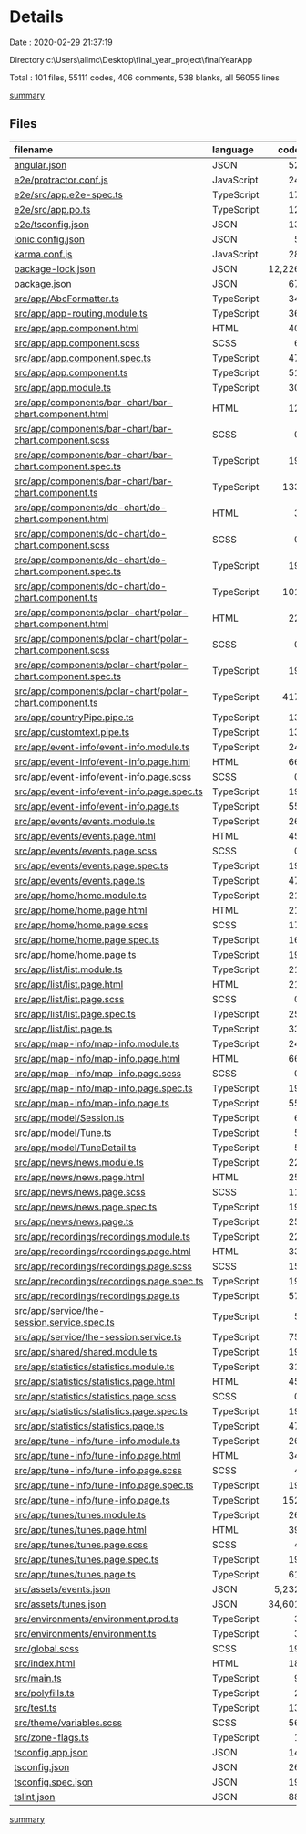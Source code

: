 # Details

Date : 2020-02-29 21:37:19

Directory c:\Users\alimc\Desktop\final_year_project\finalYearApp

Total : 101 files,  55111 codes, 406 comments, 538 blanks, all 56055 lines

[summary](results.md)

## Files
| filename | language | code | comment | blank | total |
| :--- | :--- | ---: | ---: | ---: | ---: |
| [angular.json](/angular.json) | JSON | 52 | 144 | 0 | 196 |
| [e2e/protractor.conf.js](/e2e/protractor.conf.js) | JavaScript | 24 | 2 | 3 | 29 |
| [e2e/src/app.e2e-spec.ts](/e2e/src/app.e2e-spec.ts) | TypeScript | 17 | 0 | 3 | 20 |
| [e2e/src/app.po.ts](/e2e/src/app.po.ts) | TypeScript | 12 | 0 | 4 | 16 |
| [e2e/tsconfig.json](/e2e/tsconfig.json) | JSON | 13 | 0 | 1 | 14 |
| [ionic.config.json](/ionic.config.json) | JSON | 5 | 0 | 1 | 6 |
| [karma.conf.js](/karma.conf.js) | JavaScript | 28 | 2 | 2 | 32 |
| [package-lock.json](/package-lock.json) | JSON | 12,226 | 0 | 1 | 12,227 |
| [package.json](/package.json) | JSON | 67 | 0 | 1 | 68 |
| [src/app/AbcFormatter.ts](/src/app/AbcFormatter.ts) | TypeScript | 34 | 3 | 9 | 46 |
| [src/app/app-routing.module.ts](/src/app/app-routing.module.ts) | TypeScript | 36 | 0 | 8 | 44 |
| [src/app/app.component.html](/src/app/app.component.html) | HTML | 40 | 13 | 9 | 62 |
| [src/app/app.component.scss](/src/app/app.component.scss) | SCSS | 6 | 0 | 2 | 8 |
| [src/app/app.component.spec.ts](/src/app/app.component.spec.ts) | TypeScript | 47 | 0 | 12 | 59 |
| [src/app/app.component.ts](/src/app/app.component.ts) | TypeScript | 51 | 0 | 5 | 56 |
| [src/app/app.module.ts](/src/app/app.module.ts) | TypeScript | 30 | 0 | 3 | 33 |
| [src/app/components/bar-chart/bar-chart.component.html](/src/app/components/bar-chart/bar-chart.component.html) | HTML | 12 | 0 | 0 | 12 |
| [src/app/components/bar-chart/bar-chart.component.scss](/src/app/components/bar-chart/bar-chart.component.scss) | SCSS | 0 | 0 | 1 | 1 |
| [src/app/components/bar-chart/bar-chart.component.spec.ts](/src/app/components/bar-chart/bar-chart.component.spec.ts) | TypeScript | 19 | 0 | 7 | 26 |
| [src/app/components/bar-chart/bar-chart.component.ts](/src/app/components/bar-chart/bar-chart.component.ts) | TypeScript | 133 | 0 | 14 | 147 |
| [src/app/components/do-chart/do-chart.component.html](/src/app/components/do-chart/do-chart.component.html) | HTML | 3 | 0 | 1 | 4 |
| [src/app/components/do-chart/do-chart.component.scss](/src/app/components/do-chart/do-chart.component.scss) | SCSS | 0 | 0 | 1 | 1 |
| [src/app/components/do-chart/do-chart.component.spec.ts](/src/app/components/do-chart/do-chart.component.spec.ts) | TypeScript | 19 | 0 | 6 | 25 |
| [src/app/components/do-chart/do-chart.component.ts](/src/app/components/do-chart/do-chart.component.ts) | TypeScript | 101 | 0 | 10 | 111 |
| [src/app/components/polar-chart/polar-chart.component.html](/src/app/components/polar-chart/polar-chart.component.html) | HTML | 22 | 0 | 2 | 24 |
| [src/app/components/polar-chart/polar-chart.component.scss](/src/app/components/polar-chart/polar-chart.component.scss) | SCSS | 0 | 0 | 1 | 1 |
| [src/app/components/polar-chart/polar-chart.component.spec.ts](/src/app/components/polar-chart/polar-chart.component.spec.ts) | TypeScript | 19 | 0 | 7 | 26 |
| [src/app/components/polar-chart/polar-chart.component.ts](/src/app/components/polar-chart/polar-chart.component.ts) | TypeScript | 417 | 1 | 25 | 443 |
| [src/app/countryPipe.pipe.ts](/src/app/countryPipe.pipe.ts) | TypeScript | 13 | 0 | 3 | 16 |
| [src/app/customtext.pipe.ts](/src/app/customtext.pipe.ts) | TypeScript | 13 | 0 | 2 | 15 |
| [src/app/event-info/event-info.module.ts](/src/app/event-info/event-info.module.ts) | TypeScript | 24 | 0 | 3 | 27 |
| [src/app/event-info/event-info.page.html](/src/app/event-info/event-info.page.html) | HTML | 66 | 1 | 7 | 74 |
| [src/app/event-info/event-info.page.scss](/src/app/event-info/event-info.page.scss) | SCSS | 0 | 0 | 1 | 1 |
| [src/app/event-info/event-info.page.spec.ts](/src/app/event-info/event-info.page.spec.ts) | TypeScript | 19 | 0 | 7 | 26 |
| [src/app/event-info/event-info.page.ts](/src/app/event-info/event-info.page.ts) | TypeScript | 55 | 1 | 15 | 71 |
| [src/app/events/events.module.ts](/src/app/events/events.module.ts) | TypeScript | 26 | 0 | 3 | 29 |
| [src/app/events/events.page.html](/src/app/events/events.page.html) | HTML | 45 | 41 | 4 | 90 |
| [src/app/events/events.page.scss](/src/app/events/events.page.scss) | SCSS | 0 | 0 | 1 | 1 |
| [src/app/events/events.page.spec.ts](/src/app/events/events.page.spec.ts) | TypeScript | 19 | 0 | 6 | 25 |
| [src/app/events/events.page.ts](/src/app/events/events.page.ts) | TypeScript | 47 | 40 | 20 | 107 |
| [src/app/home/home.module.ts](/src/app/home/home.module.ts) | TypeScript | 21 | 0 | 3 | 24 |
| [src/app/home/home.page.html](/src/app/home/home.page.html) | HTML | 21 | 0 | 5 | 26 |
| [src/app/home/home.page.scss](/src/app/home/home.page.scss) | SCSS | 17 | 3 | 5 | 25 |
| [src/app/home/home.page.spec.ts](/src/app/home/home.page.spec.ts) | TypeScript | 16 | 0 | 6 | 22 |
| [src/app/home/home.page.ts](/src/app/home/home.page.ts) | TypeScript | 19 | 1 | 7 | 27 |
| [src/app/list/list.module.ts](/src/app/list/list.module.ts) | TypeScript | 21 | 0 | 3 | 24 |
| [src/app/list/list.page.html](/src/app/list/list.page.html) | HTML | 21 | 5 | 2 | 28 |
| [src/app/list/list.page.scss](/src/app/list/list.page.scss) | SCSS | 0 | 0 | 2 | 2 |
| [src/app/list/list.page.spec.ts](/src/app/list/list.page.spec.ts) | TypeScript | 25 | 0 | 8 | 33 |
| [src/app/list/list.page.ts](/src/app/list/list.page.ts) | TypeScript | 33 | 4 | 3 | 40 |
| [src/app/map-info/map-info.module.ts](/src/app/map-info/map-info.module.ts) | TypeScript | 24 | 0 | 5 | 29 |
| [src/app/map-info/map-info.page.html](/src/app/map-info/map-info.page.html) | HTML | 66 | 1 | 7 | 74 |
| [src/app/map-info/map-info.page.scss](/src/app/map-info/map-info.page.scss) | SCSS | 0 | 0 | 1 | 1 |
| [src/app/map-info/map-info.page.spec.ts](/src/app/map-info/map-info.page.spec.ts) | TypeScript | 19 | 0 | 6 | 25 |
| [src/app/map-info/map-info.page.ts](/src/app/map-info/map-info.page.ts) | TypeScript | 55 | 1 | 15 | 71 |
| [src/app/model/Session.ts](/src/app/model/Session.ts) | TypeScript | 6 | 0 | 0 | 6 |
| [src/app/model/Tune.ts](/src/app/model/Tune.ts) | TypeScript | 5 | 0 | 1 | 6 |
| [src/app/model/TuneDetail.ts](/src/app/model/TuneDetail.ts) | TypeScript | 5 | 0 | 0 | 5 |
| [src/app/news/news.module.ts](/src/app/news/news.module.ts) | TypeScript | 22 | 0 | 5 | 27 |
| [src/app/news/news.page.html](/src/app/news/news.page.html) | HTML | 25 | 2 | 2 | 29 |
| [src/app/news/news.page.scss](/src/app/news/news.page.scss) | SCSS | 11 | 0 | 2 | 13 |
| [src/app/news/news.page.spec.ts](/src/app/news/news.page.spec.ts) | TypeScript | 19 | 0 | 6 | 25 |
| [src/app/news/news.page.ts](/src/app/news/news.page.ts) | TypeScript | 25 | 0 | 7 | 32 |
| [src/app/recordings/recordings.module.ts](/src/app/recordings/recordings.module.ts) | TypeScript | 22 | 0 | 5 | 27 |
| [src/app/recordings/recordings.page.html](/src/app/recordings/recordings.page.html) | HTML | 33 | 0 | 3 | 36 |
| [src/app/recordings/recordings.page.scss](/src/app/recordings/recordings.page.scss) | SCSS | 15 | 1 | 3 | 19 |
| [src/app/recordings/recordings.page.spec.ts](/src/app/recordings/recordings.page.spec.ts) | TypeScript | 19 | 0 | 6 | 25 |
| [src/app/recordings/recordings.page.ts](/src/app/recordings/recordings.page.ts) | TypeScript | 57 | 0 | 16 | 73 |
| [src/app/service/the-session.service.spec.ts](/src/app/service/the-session.service.spec.ts) | TypeScript | 5 | 0 | 4 | 9 |
| [src/app/service/the-session.service.ts](/src/app/service/the-session.service.ts) | TypeScript | 75 | 0 | 23 | 98 |
| [src/app/shared/shared.module.ts](/src/app/shared/shared.module.ts) | TypeScript | 19 | 0 | 4 | 23 |
| [src/app/statistics/statistics.module.ts](/src/app/statistics/statistics.module.ts) | TypeScript | 31 | 0 | 3 | 34 |
| [src/app/statistics/statistics.page.html](/src/app/statistics/statistics.page.html) | HTML | 45 | 0 | 8 | 53 |
| [src/app/statistics/statistics.page.scss](/src/app/statistics/statistics.page.scss) | SCSS | 0 | 0 | 1 | 1 |
| [src/app/statistics/statistics.page.spec.ts](/src/app/statistics/statistics.page.spec.ts) | TypeScript | 19 | 0 | 6 | 25 |
| [src/app/statistics/statistics.page.ts](/src/app/statistics/statistics.page.ts) | TypeScript | 47 | 0 | 15 | 62 |
| [src/app/tune-info/tune-info.module.ts](/src/app/tune-info/tune-info.module.ts) | TypeScript | 26 | 0 | 3 | 29 |
| [src/app/tune-info/tune-info.page.html](/src/app/tune-info/tune-info.page.html) | HTML | 34 | 23 | 14 | 71 |
| [src/app/tune-info/tune-info.page.scss](/src/app/tune-info/tune-info.page.scss) | SCSS | 4 | 0 | 0 | 4 |
| [src/app/tune-info/tune-info.page.spec.ts](/src/app/tune-info/tune-info.page.spec.ts) | TypeScript | 19 | 0 | 6 | 25 |
| [src/app/tune-info/tune-info.page.ts](/src/app/tune-info/tune-info.page.ts) | TypeScript | 152 | 5 | 26 | 183 |
| [src/app/tunes/tunes.module.ts](/src/app/tunes/tunes.module.ts) | TypeScript | 26 | 0 | 4 | 30 |
| [src/app/tunes/tunes.page.html](/src/app/tunes/tunes.page.html) | HTML | 39 | 8 | 3 | 50 |
| [src/app/tunes/tunes.page.scss](/src/app/tunes/tunes.page.scss) | SCSS | 4 | 0 | 2 | 6 |
| [src/app/tunes/tunes.page.spec.ts](/src/app/tunes/tunes.page.spec.ts) | TypeScript | 19 | 0 | 6 | 25 |
| [src/app/tunes/tunes.page.ts](/src/app/tunes/tunes.page.ts) | TypeScript | 61 | 0 | 12 | 73 |
| [src/assets/events.json](/src/assets/events.json) | JSON | 5,232 | 0 | 0 | 5,232 |
| [src/assets/tunes.json](/src/assets/tunes.json) | JSON | 34,601 | 0 | 0 | 34,601 |
| [src/environments/environment.prod.ts](/src/environments/environment.prod.ts) | TypeScript | 3 | 0 | 1 | 4 |
| [src/environments/environment.ts](/src/environments/environment.ts) | TypeScript | 3 | 11 | 3 | 17 |
| [src/global.scss](/src/global.scss) | SCSS | 19 | 17 | 9 | 45 |
| [src/index.html](/src/index.html) | HTML | 18 | 1 | 6 | 25 |
| [src/main.ts](/src/main.ts) | TypeScript | 9 | 0 | 4 | 13 |
| [src/polyfills.ts](/src/polyfills.ts) | TypeScript | 2 | 55 | 10 | 67 |
| [src/test.ts](/src/test.ts) | TypeScript | 13 | 4 | 4 | 21 |
| [src/theme/variables.scss](/src/theme/variables.scss) | SCSS | 56 | 12 | 11 | 79 |
| [src/zone-flags.ts](/src/zone-flags.ts) | TypeScript | 1 | 4 | 1 | 6 |
| [tsconfig.app.json](/tsconfig.app.json) | JSON | 14 | 0 | 1 | 15 |
| [tsconfig.json](/tsconfig.json) | JSON | 26 | 0 | 1 | 27 |
| [tsconfig.spec.json](/tsconfig.spec.json) | JSON | 19 | 0 | 1 | 20 |
| [tslint.json](/tslint.json) | JSON | 88 | 0 | 1 | 89 |

[summary](results.md)